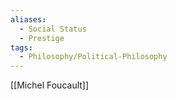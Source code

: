 ```yaml
---
aliases:
  - Social Status
  - Prestige
tags:
  - Philosophy/Political-Philosophy
---
```

[[Michel Foucault]]
